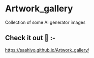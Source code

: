 # Artwork_gallery
Collection of some Ai generator images

## Check it out 🔴 :- 
https://saahiyo.github.io/Artwork_gallery/
